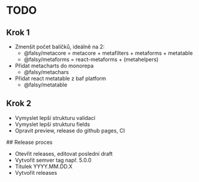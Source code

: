 # TODO

## Krok 1
- Zmenšit počet balíčků, ideálně na 2:
  - @falsy/metacore = metacore + metafilters + metaforms + metatable
  - @falsy/metaforms = react-metaforms + (metahelpers)
- Přidat metacharts do monorepa
  - @falsy/metachars
- Přidat react metatable z baf platform 
  - @falsy/metatable

## Krok 2
- Vymyslet lepší strukturu validací
- Vymyslet lepší strukturu fields
- Opravit preview, release do github pages, CI


## Release proces
- Otevřít releases, editovat poslední draft
- Vytvořit semver tag např. 5.0.0
- Titulek YYYY.MM.DD.X
- Vytvořit releases
